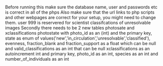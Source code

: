 Before running this make sure the database name, user and passwords etc is correct in all of the phps
Also make sure that the url links to php scripts and other webpages are correct for your setup, you might need to change them.
user 999 is reservered for scientist classifcations of unresolvable images
Secondly there needs to be 2 new tables photosate and xclassifications
photostate with photo_id as an (int) and the primary key, state as enum of values('new','in_circulation','unresolvable','classified'), evenness, fraction_blank and fraction_support as a float which can be null
and valid_classifications as an int that can be null
xclassifications as an autoincrement int and primary key, photo_id as an int, species as an int and number_of_individuals as an int